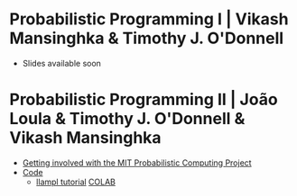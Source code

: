 
# Probabilistic Programming I | Vikash Mansinghka & Timothy J. O'Donnell

  - Slides available soon

# Probabilistic Programming II | João Loula & Timothy J. O'Donnell & Vikash Mansinghka 
  - [Getting involved with the MIT Probabilistic Computing Project](https://forms.gle/Vj7ea7GcJCdivYeE9)
  - [Code](day4/notebooks/)
    - [llampl tutorial](day4/notebooks/llampl-tutorial.ipynb) [COLAB](https://colab.research.google.com/github/probabilisticai/tropai-2024/blob/master/day4/notebooks/llampl-tutorial.ipynb)
